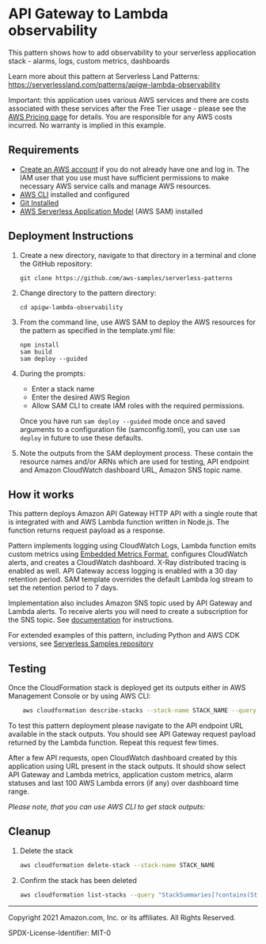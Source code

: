 # API Gateway to Lambda observability

This pattern shows how to add observability to your serverless appliocation stack - alarms, logs, custom metrics, dashboards

Learn more about this pattern at Serverless Land Patterns: https://serverlessland.com/patterns/apigw-lambda-observability

Important: this application uses various AWS services and there are costs associated with these services after the Free Tier usage - please see the [AWS Pricing page](https://aws.amazon.com/pricing/) for details. You are responsible for any AWS costs incurred. No warranty is implied in this example.

## Requirements

* [Create an AWS account](https://portal.aws.amazon.com/gp/aws/developer/registration/index.html) if you do not already have one and log in. The IAM user that you use must have sufficient permissions to make necessary AWS service calls and manage AWS resources.
* [AWS CLI](https://docs.aws.amazon.com/cli/latest/userguide/install-cliv2.html) installed and configured
* [Git Installed](https://git-scm.com/book/en/v2/Getting-Started-Installing-Git)
* [AWS Serverless Application Model](https://docs.aws.amazon.com/serverless-application-model/latest/developerguide/serverless-sam-cli-install.html) (AWS SAM) installed

## Deployment Instructions

1. Create a new directory, navigate to that directory in a terminal and clone the GitHub repository:
    ``` 
    git clone https://github.com/aws-samples/serverless-patterns
    ```
1. Change directory to the pattern directory:
    ```
    cd apigw-lambda-observability
    ```
1. From the command line, use AWS SAM to deploy the AWS resources for the pattern as specified in the template.yml file:
    ```
    npm install
    sam build
    sam deploy --guided
    ```
1. During the prompts:
    * Enter a stack name
    * Enter the desired AWS Region
    * Allow SAM CLI to create IAM roles with the required permissions.

    Once you have run `sam deploy --guided` mode once and saved arguments to a configuration file (samconfig.toml), you can use `sam deploy` in future to use these defaults.

1. Note the outputs from the SAM deployment process. These contain the resource names and/or ARNs which are used for testing, API endpoint and Amazon CloudWatch dashboard URL, Amazon SNS topic name.

## How it works

This pattern deploys Amazon API Gateway HTTP API with a single route that is integrated with and AWS Lambda function written in Node.js. The function returns request payload as a response.

Pattern implements logging using CloudWatch Logs, Lambda function emits custom metrics using [Embedded Metrics Format](https://docs.aws.amazon.com/AmazonCloudWatch/latest/monitoring/CloudWatch_Embedded_Metric_Format.html), configures CloudWatch alerts, and creates a CloudWatch dashboard. X-Ray distributed tracing is enabled as well. API Gateway access logging is enabled with a 30 day retention period. SAM template overrides the default Lambda log stream to set the retention period to 7 days.

Implementation also includes Amazon SNS topic used by API Gateway and Lambda alerts. To receive alerts you will need to create a subscription for the SNS topic. See [documentation](https://docs.aws.amazon.com/sns/latest/dg/sns-create-subscribe-endpoint-to-topic.html) for instructions.

For extended examples of this pattern, including Python and AWS CDK versions, see [Serverless Samples repository](https://github.com/aws-samples/serverless-samples/tree/main/serverless-rest-api) 


## Testing

Once the CloudFormation stack is deployed get its outputs either in AWS Management Console or by using AWS CLI:
```bash
    aws cloudformation describe-stacks --stack-name STACK_NAME --query "Stacks[0].Outputs"
```

To test this pattern deployment please navigate to the API endpoint URL available in the stack outputs. You should see API Gateway request payload returned by the Lambda function. Repeat this request few times. 

After a few API requests, open CloudWatch dashboard created by this application using URL present in the stack outputs. It should show select API Gateway and Lambda metrics, application custom metrics, alarm statuses and last 100 AWS Lambda errors (if any) over dashboard time range.

*Please note, that you can use AWS CLI to get stack outputs:*

## Cleanup

1. Delete the stack
    ```bash
    aws cloudformation delete-stack --stack-name STACK_NAME
    ```
1. Confirm the stack has been deleted
    ```bash
    aws cloudformation list-stacks --query "StackSummaries[?contains(StackName,'STACK_NAME')].StackStatus"
    ```
----
Copyright 2021 Amazon.com, Inc. or its affiliates. All Rights Reserved.

SPDX-License-Identifier: MIT-0
